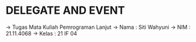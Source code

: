 # DELEGATE AND EVENT #
-> Tugas Mata Kuliah Pemrograman Lanjut 
-> Nama  : Siti Wahyuni
-> NIM   : 21.11.4068
-> Kelas : 21 IF 04
